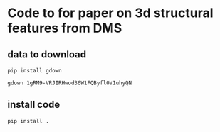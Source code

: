 # Code to for paper on 3d structural features from DMS

## data to download 
```
pip install gdown

gdown 1gRM9-VRJIRHwod36W1FQByfl0V1uhyQN
```
## install code
```
pip install . 
```
